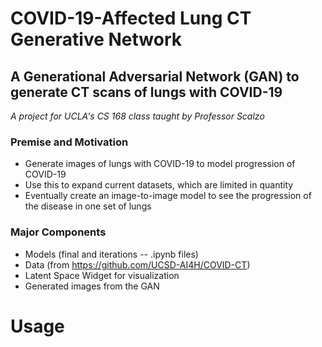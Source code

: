 # COVID-19-Affected Lung CT Generative Network

## A Generational Adversarial Network (GAN) to generate CT scans of lungs with COVID-19

*A project for UCLA's CS 168 class taught by Professor Scalzo*

### Premise and Motivation
- Generate images of lungs with COVID-19 to model progression of COVID-19
- Use this to expand current datasets, which are limited in quantity
- Eventually create an image-to-image model to see the progression of the disease in one set of lungs

### Major Components
- Models (final and iterations -- .ipynb files)
- Data (from https://github.com/UCSD-AI4H/COVID-CT)
- Latent Space Widget for visualization
- Generated images from the GAN

# Usage
